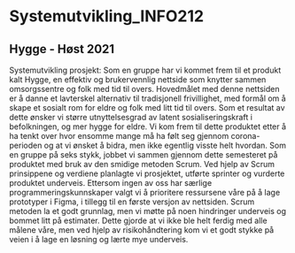 # Systemutvikling_INFO212
## Hygge - Høst 2021
Systemutvikling prosjekt: 
Som en gruppe har vi kommet frem til et produkt kalt Hygge, en effektiv og brukervennlig nettside som knytter sammen omsorgssentre og folk med tid til overs. Hovedmålet med denne nettsiden er å danne et lavterskel alternativ til tradisjonell frivillighet, med formål om å skape et sosialt rom for eldre og folk med litt tid til overs. Som et resultat av dette ønsker vi større utnyttelsesgrad av latent sosialiseringskraft i befolkningen, og mer hygge for eldre. Vi kom frem til dette produktet etter å ha tenkt over hvor ensomme mange må ha følt seg gjennom corona-perioden og at vi ønsket å bidra, men ikke egentlig visste helt hvordan. Som en gruppe på seks stykk, jobbet vi sammen gjennom dette semesteret på produktet med bruk av den smidige metoden Scrum. Ved hjelp av Scrum prinsippene og verdiene planlagte vi prosjektet, utførte sprinter og vurderte produktet underveis. Ettersom ingen av oss har særlige programmeringskunnskaper valgt vi å prioritere ressursene våre på å lage prototyper i Figma, i tillegg til en første versjon av nettsiden. Scrum metoden la et godt grunnlag, men vi møtte på noen hindringer underveis og bommet litt på estimater. Dette gjorde at vi ikke ble helt ferdig med alle målene våre, men ved hjelp av risikohåndtering kom vi et godt stykke på veien i å lage en løsning og lærte mye underveis.  
